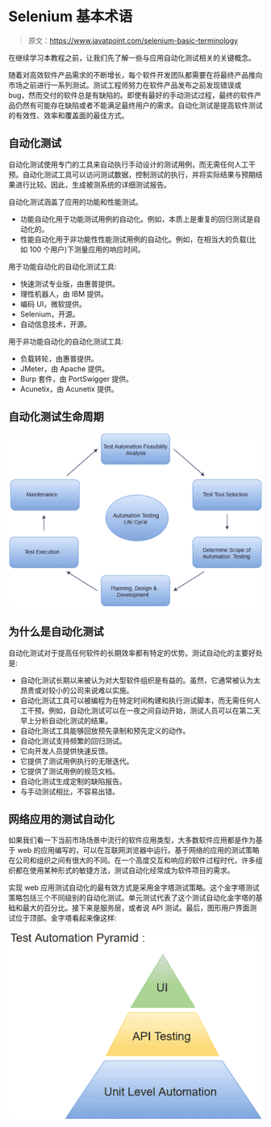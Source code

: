 # Selenium 基本术语

> 原文：<https://www.javatpoint.com/selenium-basic-terminology>

在继续学习本教程之前，让我们先了解一些与应用自动化测试相关的关键概念。

随着对高效软件产品需求的不断增长，每个软件开发团队都需要在将最终产品推向市场之前进行一系列测试。测试工程师努力在软件产品发布之前发现错误或 bug，然而交付的软件总是有缺陷的。即使有最好的手动测试过程，最终的软件产品仍然有可能存在缺陷或者不能满足最终用户的需求。自动化测试是提高软件测试的有效性、效率和覆盖面的最佳方式。

## 自动化测试

自动化测试使用专门的工具来自动执行手动设计的测试用例，而无需任何人工干预。自动化测试工具可以访问测试数据，控制测试的执行，并将实际结果与预期结果进行比较。因此，生成被测系统的详细测试报告。

自动化测试涵盖了应用的功能和性能测试。

*   功能自动化用于功能测试用例的自动化。例如，本质上是重复的回归测试是自动化的。
*   性能自动化用于非功能性性能测试用例的自动化。例如，在相当大的负载(比如 100 个用户)下测量应用的响应时间。

用于功能自动化的自动化测试工具:

*   快速测试专业版，由惠普提供。
*   理性机器人，由 IBM 提供。
*   编码 UI，微软提供。
*   Selenium，开源。
*   自动信息技术，开源。

用于非功能自动化的自动化测试工具:

*   负载转轮，由惠普提供。
*   JMeter，由 Apache 提供。
*   Burp 套件，由 PortSwigger 提供。
*   Acunetix，由 Acunetix 提供。

## 自动化测试生命周期

![Selenium Basic Terminology](img/dc2a579e83e2c339c1d4d34f633842d2.png)

## 为什么是自动化测试

自动化测试对于提高任何软件的长期效率都有特定的优势。测试自动化的主要好处是:

*   自动化测试长期以来被认为对大型软件组织是有益的。虽然，它通常被认为太昂贵或对较小的公司来说难以实施。
*   自动化测试工具可以被编程为在特定时间构建和执行测试脚本，而无需任何人工干预。例如，自动化测试可以在一夜之间自动开始，测试人员可以在第二天早上分析自动化测试的结果。
*   自动化测试工具能够回放预先录制和预先定义的动作。
*   自动化测试支持频繁的回归测试。
*   它向开发人员提供快速反馈。
*   它提供了测试用例执行的无限迭代。
*   它提供了测试用例的规范文档。
*   自动化测试生成定制的缺陷报告。
*   与手动测试相比，不容易出错。

## 网络应用的测试自动化

如果我们看一下当前市场场景中流行的软件应用类型，大多数软件应用都是作为基于 web 的应用编写的，可以在互联网浏览器中运行。基于网络的应用的测试策略在公司和组织之间有很大的不同。在一个高度交互和响应的软件过程时代，许多组织都在使用某种形式的敏捷方法，测试自动化经常成为软件项目的需求。

实现 web 应用测试自动化的最有效方式是采用金字塔测试策略。这个金字塔测试策略包括三个不同级别的自动化测试。单元测试代表了这个测试自动化金字塔的基础和最大的百分比。接下来是服务层，或者说 API 测试。最后，图形用户界面测试位于顶部。金字塔看起来像这样:

![Selenium Basic Terminology](img/7b59f4a969768a09a881d5c15e9957e4.png)